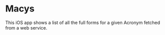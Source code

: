 # Macys

This iOS app shows a list of all the full forms for a given Acronym fetched from a web service.
